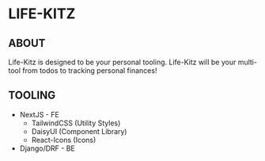 # LIFE-KITZ

## ABOUT
Life-Kitz is designed to be your personal tooling. Life-Kitz will be your multi-tool from todos to tracking personal finances!



## TOOLING
- NextJS - FE
  - TailwindCSS (Utility Styles)
  - DaisyUI (Component Library)
  - React-Icons (Icons)
- Django/DRF - BE
  
